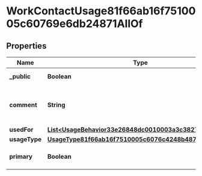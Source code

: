 

# WorkContactUsage81f66ab16f7510005c60769e6db24871AllOf


## Properties

| Name | Type | Description | Notes |
|------------ | ------------- | ------------- | -------------|
|**_public** | **Boolean** | Is Public Visibility |  [optional] |
|**comment** | **String** | Returns the description for a given communication method. |  [optional] |
|**usedFor** | [**List&lt;UsageBehavior33e26848dc0010003a3c3827858901b4&gt;**](UsageBehavior33e26848dc0010003a3c3827858901b4.md) | Used For |  [optional] |
|**usageType** | [**UsageType81f66ab16f7510005c6076c4248b4875**](UsageType81f66ab16f7510005c6076c4248b4875.md) |  |  [optional] |
|**primary** | **Boolean** | Returns Boolean Value False |  [optional] |



